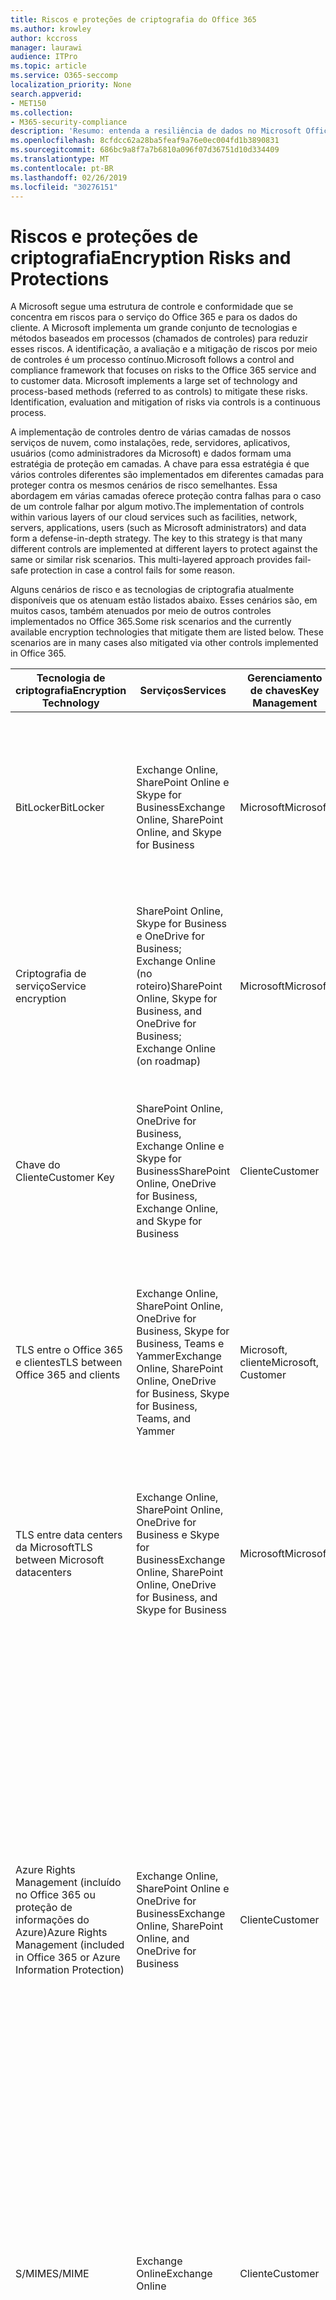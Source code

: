 ```yaml
---
title: Riscos e proteções de criptografia do Office 365
ms.author: krowley
author: kccross
manager: laurawi
audience: ITPro
ms.topic: article
ms.service: O365-seccomp
localization_priority: None
search.appverid:
- MET150
ms.collection:
- M365-security-compliance
description: 'Resumo: entenda a resiliência de dados no Microsoft Office 365.'
ms.openlocfilehash: 8cfdcc62a28ba5feaf9a76e0ec004fd1b3890831
ms.sourcegitcommit: 686bc9a8f7a7b6810a096f07d36751d10d334409
ms.translationtype: MT
ms.contentlocale: pt-BR
ms.lasthandoff: 02/26/2019
ms.locfileid: "30276151"
---
```

# <a name="encryption-risks-and-protections"></a><span data-ttu-id="1413a-103">Riscos e proteções de criptografia</span><span class="sxs-lookup"><span data-stu-id="1413a-103">Encryption Risks and Protections</span></span>

<span data-ttu-id="1413a-p101">A Microsoft segue uma estrutura de controle e conformidade que se concentra em riscos para o serviço do Office 365 e para os dados do cliente. A Microsoft implementa um grande conjunto de tecnologias e métodos baseados em processos (chamados de controles) para reduzir esses riscos. A identificação, a avaliação e a mitigação de riscos por meio de controles é um processo contínuo.</span><span class="sxs-lookup"><span data-stu-id="1413a-p101">Microsoft follows a control and compliance framework that focuses on risks to the Office 365 service and to customer data. Microsoft implements a large set of technology and process-based methods (referred to as controls) to mitigate these risks. Identification, evaluation and mitigation of risks via controls is a continuous process.</span></span> 

<span data-ttu-id="1413a-p102">A implementação de controles dentro de várias camadas de nossos serviços de nuvem, como instalações, rede, servidores, aplicativos, usuários (como administradores da Microsoft) e dados formam uma estratégia de proteção em camadas. A chave para essa estratégia é que vários controles diferentes são implementados em diferentes camadas para proteger contra os mesmos cenários de risco semelhantes. Essa abordagem em várias camadas oferece proteção contra falhas para o caso de um controle falhar por algum motivo.</span><span class="sxs-lookup"><span data-stu-id="1413a-p102">The implementation of controls within various layers of our cloud services such as facilities, network, servers, applications, users (such as Microsoft administrators) and data form a defense-in-depth strategy. The key to this strategy is that many different controls are implemented at different layers to protect against the same or similar risk scenarios. This multi-layered approach provides fail-safe protection in case a control fails for some reason.</span></span>

<span data-ttu-id="1413a-p103">Alguns cenários de risco e as tecnologias de criptografia atualmente disponíveis que os atenuam estão listados abaixo. Esses cenários são, em muitos casos, também atenuados por meio de outros controles implementados no Office 365.</span><span class="sxs-lookup"><span data-stu-id="1413a-p103">Some risk scenarios and the currently available encryption technologies that mitigate them are listed below. These scenarios are in many cases also mitigated via other controls implemented in Office 365.</span></span>

| <span data-ttu-id="1413a-112">Tecnologia de criptografia</span><span class="sxs-lookup"><span data-stu-id="1413a-112">Encryption Technology</span></span> | <span data-ttu-id="1413a-113">Serviços</span><span class="sxs-lookup"><span data-stu-id="1413a-113">Services</span></span> | <span data-ttu-id="1413a-114">Gerenciamento de chaves</span><span class="sxs-lookup"><span data-stu-id="1413a-114">Key Management</span></span> | <span data-ttu-id="1413a-115">Cenário de risco</span><span class="sxs-lookup"><span data-stu-id="1413a-115">Risk Scenario</span></span> | <span data-ttu-id="1413a-116">Valor</span><span class="sxs-lookup"><span data-stu-id="1413a-116">Value</span></span> |
|----------------------------------------------------------------------------------|--------------------------------------------------------------------------------------------------|---------------------|------------------------------------------------------------------------------------------------------------------------------------------|---------------------------------------------------------------------------------------------------------------------------------------------------------------------------------------------------------------------------------------------------------------------------------------------------------------------------------------------------------------------------------------------------------------------------------|
| <span data-ttu-id="1413a-117">BitLocker</span><span class="sxs-lookup"><span data-stu-id="1413a-117">BitLocker</span></span> | <span data-ttu-id="1413a-118">Exchange Online, SharePoint Online e Skype for Business</span><span class="sxs-lookup"><span data-stu-id="1413a-118">Exchange Online, SharePoint Online, and Skype for Business</span></span> | <span data-ttu-id="1413a-119">Microsoft</span><span class="sxs-lookup"><span data-stu-id="1413a-119">Microsoft</span></span> | <span data-ttu-id="1413a-120">Discos ou servidores no Office 365 são roubados ou reciclados incorretamente.</span><span class="sxs-lookup"><span data-stu-id="1413a-120">Disks or servers in Office 365 are stolen or improperly recycled.</span></span> | <span data-ttu-id="1413a-121">O BitLocker fornece uma abordagem que não é segura para proteção contra perda de dados devido a hardwares roubados ou incorretamente reciclados (servidor/disco).</span><span class="sxs-lookup"><span data-stu-id="1413a-121">BitLocker provides a fail-safe approach to protect against loss of data due to stolen or improperly recycled hardware (server/disk).</span></span> |
| <span data-ttu-id="1413a-122">Criptografia de serviço</span><span class="sxs-lookup"><span data-stu-id="1413a-122">Service encryption</span></span> | <span data-ttu-id="1413a-123">SharePoint Online, Skype for Business e OneDrive for Business; Exchange Online (no roteiro)</span><span class="sxs-lookup"><span data-stu-id="1413a-123">SharePoint Online, Skype for Business, and OneDrive for Business; Exchange Online (on roadmap)</span></span> | <span data-ttu-id="1413a-124">Microsoft</span><span class="sxs-lookup"><span data-stu-id="1413a-124">Microsoft</span></span> | <span data-ttu-id="1413a-125">O hacker interno ou externo tenta acessar arquivos/dados individuais como um blob.</span><span class="sxs-lookup"><span data-stu-id="1413a-125">Internal or external hacker tries to access individual files/data as a blob.</span></span> | <span data-ttu-id="1413a-p104">Os dados criptografados não podem ser descriptografados sem acesso a chaves. Ajuda a reduzir o risco de um hacker acessar dados.</span><span class="sxs-lookup"><span data-stu-id="1413a-p104">The encrypted data cannot be decrypted without access to keys. Helps to mitigate risk of a hacker accessing data.</span></span> |
| <span data-ttu-id="1413a-128">Chave do Cliente</span><span class="sxs-lookup"><span data-stu-id="1413a-128">Customer Key</span></span> | <span data-ttu-id="1413a-129">SharePoint Online, OneDrive for Business, Exchange Online e Skype for Business</span><span class="sxs-lookup"><span data-stu-id="1413a-129">SharePoint Online, OneDrive for Business, Exchange Online, and Skype for Business</span></span> | <span data-ttu-id="1413a-130">Cliente</span><span class="sxs-lookup"><span data-stu-id="1413a-130">Customer</span></span> | <span data-ttu-id="1413a-131">N/A (este recurso foi criado como um recurso de conformidade, não como uma mitigação para qualquer risco.)</span><span class="sxs-lookup"><span data-stu-id="1413a-131">N/A (This feature is designed as a compliance feature; not as a mitigation for any risk.)</span></span> | <span data-ttu-id="1413a-132">Ajuda os clientes a cumprir as obrigações de conformidade e regulamentação internas, e a capacidade de sair do serviço do Office 365 e revogar o acesso da Microsoft aos dados</span><span class="sxs-lookup"><span data-stu-id="1413a-132">Helps customers meet internal regulation and compliance obligations, and the ability to leave the Office 365 service and revoke Microsoft’s access to data</span></span> |
| <span data-ttu-id="1413a-133">TLS entre o Office 365 e clientes</span><span class="sxs-lookup"><span data-stu-id="1413a-133">TLS between Office 365 and clients</span></span> | <span data-ttu-id="1413a-134">Exchange Online, SharePoint Online, OneDrive for Business, Skype for Business, Teams e Yammer</span><span class="sxs-lookup"><span data-stu-id="1413a-134">Exchange Online, SharePoint Online, OneDrive for Business, Skype for Business, Teams, and Yammer</span></span> | <span data-ttu-id="1413a-135">Microsoft, cliente</span><span class="sxs-lookup"><span data-stu-id="1413a-135">Microsoft, Customer</span></span> | <span data-ttu-id="1413a-136">Man-in-the-Middle ou outro ataque para tocar no fluxo de dados entre o Office 365 e computadores cliente na Internet.</span><span class="sxs-lookup"><span data-stu-id="1413a-136">Man-in-the-middle or other attack to tap the data flow between Office 365 and client computers over Internet.</span></span> | <span data-ttu-id="1413a-137">Essa implementação fornece valor para a Microsoft e para os clientes e garante a integridade dos dados à medida que ele flui entre o Office 365 e o cliente.</span><span class="sxs-lookup"><span data-stu-id="1413a-137">This implementation provides value to both Microsoft and customers and assures data integrity as it flows between Office 365 and the client.</span></span> |
| <span data-ttu-id="1413a-138">TLS entre data centers da Microsoft</span><span class="sxs-lookup"><span data-stu-id="1413a-138">TLS between Microsoft datacenters</span></span> | <span data-ttu-id="1413a-139">Exchange Online, SharePoint Online, OneDrive for Business e Skype for Business</span><span class="sxs-lookup"><span data-stu-id="1413a-139">Exchange Online, SharePoint Online, OneDrive for Business, and Skype for Business</span></span> | <span data-ttu-id="1413a-140">Microsoft</span><span class="sxs-lookup"><span data-stu-id="1413a-140">Microsoft</span></span> | <span data-ttu-id="1413a-141">Man-in-the-Middle ou outro ataque para tocar no fluxo de dados do cliente entre os servidores do Office 365 localizados em diferentes Microsoft datacenters.</span><span class="sxs-lookup"><span data-stu-id="1413a-141">Man-in-the-middle or other attack to tap the customer data flow between Office 365 servers located in different Microsoft datacenters.</span></span> | <span data-ttu-id="1413a-142">Essa implementação é outro método para proteger os dados contra ataques entre os datacenters da Microsoft.</span><span class="sxs-lookup"><span data-stu-id="1413a-142">This implementation is another method to protect data against attacks between Microsoft datacenters.</span></span> |
| <span data-ttu-id="1413a-143">Azure Rights Management (incluído no Office 365 ou proteção de informações do Azure)</span><span class="sxs-lookup"><span data-stu-id="1413a-143">Azure Rights Management (included in Office 365 or Azure Information Protection)</span></span> | <span data-ttu-id="1413a-144">Exchange Online, SharePoint Online e OneDrive for Business</span><span class="sxs-lookup"><span data-stu-id="1413a-144">Exchange Online, SharePoint Online, and OneDrive for Business</span></span> | <span data-ttu-id="1413a-145">Cliente</span><span class="sxs-lookup"><span data-stu-id="1413a-145">Customer</span></span> | <span data-ttu-id="1413a-146">Os dados se enquadram em mãos de uma pessoa que não deve ter acesso aos dados.</span><span class="sxs-lookup"><span data-stu-id="1413a-146">Data falls into the hands of a person who should not have access to the data.</span></span> | <span data-ttu-id="1413a-p105">A proteção de informações do Azure usa o Azure RMS, que fornece valor para os clientes usando criptografia, identidade e políticas de autorização para ajudar a proteger arquivos e emails em vários dispositivos. O Azure RMS fornece valor para os clientes em que todos os emails originados do Office 365 que correspondem a determinados critérios (ou seja, todos os emails para um determinado endereço) podem ser criptografados automaticamente antes de serem enviados para outro destinatário.</span><span class="sxs-lookup"><span data-stu-id="1413a-p105">Azure Information Protection uses Azure RMS which provides value to customers by using encryption, identity, and authorization policies to help secure files and email across multiple devices. Azure RMS provides value to customers where all emails originating from Office 365 that match certain criteria (i.e., all emails to a certain address) can be automatically encrypted before they get sent to another recipient.</span></span> |
| <span data-ttu-id="1413a-149">S/MIME</span><span class="sxs-lookup"><span data-stu-id="1413a-149">S/MIME</span></span> | <span data-ttu-id="1413a-150">Exchange Online</span><span class="sxs-lookup"><span data-stu-id="1413a-150">Exchange Online</span></span> | <span data-ttu-id="1413a-151">Cliente</span><span class="sxs-lookup"><span data-stu-id="1413a-151">Customer</span></span> | <span data-ttu-id="1413a-152">O email fica nas mãos de uma pessoa que não é o destinatário pretendido.</span><span class="sxs-lookup"><span data-stu-id="1413a-152">Email falls into the hands of a person who is not the intended recipient.</span></span> | <span data-ttu-id="1413a-153">O S/MIME fornece valor aos clientes, assegurando que o email criptografado com S/MIME só possa ser descriptografado pelo destinatário direto do email.</span><span class="sxs-lookup"><span data-stu-id="1413a-153">S/MIME provides value to customers by assuring that email encrypted with S/MIME can only be decrypted by the direct recipient of the email.</span></span> |
| <span data-ttu-id="1413a-154">Criptografia de Mensagem do Office 365</span><span class="sxs-lookup"><span data-stu-id="1413a-154">Office 365 Message Encryption</span></span> | <span data-ttu-id="1413a-155">Exchange Online, SharePoint Online</span><span class="sxs-lookup"><span data-stu-id="1413a-155">Exchange Online, SharePoint Online</span></span> | <span data-ttu-id="1413a-156">Cliente</span><span class="sxs-lookup"><span data-stu-id="1413a-156">Customer</span></span> | <span data-ttu-id="1413a-157">Emails, incluindo anexos protegidos, se enquadram em mãos de uma pessoa dentro ou fora do Office 365, que não é o destinatário pretendido do email.</span><span class="sxs-lookup"><span data-stu-id="1413a-157">Email, including protected attachments, falls in hands of a person either within or outside Office 365 who is not the intended recipient of the email.</span></span> | <span data-ttu-id="1413a-158">OME fornece valor para os clientes em que todos os emails originados do Office 365 que correspondem a determinados critérios (ou seja, todos os emails de um determinado endereço) são criptografados automaticamente antes de serem enviados para outro destinatário interno ou externo.</span><span class="sxs-lookup"><span data-stu-id="1413a-158">OME provides value to customers where all emails originating from Office 365 that match certain criteria (i.e., all emails to a certain address) are automatically encrypted before they get sent to another internal or an external recipient.</span></span> |
| <span data-ttu-id="1413a-159">TLS SMTP com organização de parceiro</span><span class="sxs-lookup"><span data-stu-id="1413a-159">SMTP TLS with partner organization</span></span> | <span data-ttu-id="1413a-160">Exchange Online</span><span class="sxs-lookup"><span data-stu-id="1413a-160">Exchange Online</span></span> | <span data-ttu-id="1413a-161">Cliente</span><span class="sxs-lookup"><span data-stu-id="1413a-161">Customer</span></span> | <span data-ttu-id="1413a-162">O email é interceptado por meio de um homem ou outro ataque enquanto estiver em trânsito de um locatário do Office 365 para outra organização de parceiro.</span><span class="sxs-lookup"><span data-stu-id="1413a-162">Email is intercepted via a man-in-the-middle or other attack while in transit from an Office 365 tenant to another partner organization.</span></span> | <span data-ttu-id="1413a-163">Este cenário fornece valor ao cliente, de forma que eles possam enviar/receber todos os emails entre o locatário do Office 365 e a organização de email do seu parceiro dentro de um canal SMTP criptografado.</span><span class="sxs-lookup"><span data-stu-id="1413a-163">This scenario provides value to the customer such that they can send/receive all emails between their Office 365 tenant and their partner’s email organization inside an encrypted SMTP channel.</span></span> |

## <a name="encryption-technologies-available-in-office-365-multi-tenant-environments"></a><span data-ttu-id="1413a-164">Tecnologias de criptografia disponíveis nos ambientes de vários locatários do Office 365</span><span class="sxs-lookup"><span data-stu-id="1413a-164">Encryption technologies available in Office 365 multi-tenant environments</span></span>

| <span data-ttu-id="1413a-165">Tecnologia de criptografia</span><span class="sxs-lookup"><span data-stu-id="1413a-165">Encryption Technology</span></span> | <span data-ttu-id="1413a-166">Implementado por</span><span class="sxs-lookup"><span data-stu-id="1413a-166">Implemented by</span></span> | <span data-ttu-id="1413a-167">Algoritmo de troca de chaves e segurança</span><span class="sxs-lookup"><span data-stu-id="1413a-167">Key Exchange Algorithm and Strength</span></span> | <span data-ttu-id="1413a-168">Gerenciamento de chaves \*</span><span class="sxs-lookup"><span data-stu-id="1413a-168">Key Management\*</span></span> | <span data-ttu-id="1413a-169">FIPS 140-2 validado</span><span class="sxs-lookup"><span data-stu-id="1413a-169">FIPS 140-2 Validated</span></span> |
|----------------------------------------------------------------------------------|-------------------------|------------------------------------------------------------------------------------------------------------------------------------------------------------------------------------|--------------------------------------------------------------------------------------------------------------------------------------------------------------------------------------------------------------------------------------------------------------------------------------------------------------------------------------------------------------------------------------------------------------------------------------------------------------------------------------------------------------------------------------------------------------------------------------------------------------------------------------------------------------------------------------------------------------------------------------------------------------------------------------------------------------------------------------------------------------------------------------------------------------|-----------------------------------------------------------------------|
| <span data-ttu-id="1413a-170">BitLocker</span><span class="sxs-lookup"><span data-stu-id="1413a-170">BitLocker</span></span> | <span data-ttu-id="1413a-171">Exchange Online</span><span class="sxs-lookup"><span data-stu-id="1413a-171">Exchange Online</span></span> | <span data-ttu-id="1413a-172">AES 128-bit +</span><span class="sxs-lookup"><span data-stu-id="1413a-172">AES 128-bit+</span></span> | <span data-ttu-id="1413a-p106">A chave externa AES é armazenada em um segredo seguro e no registro do Exchange Server. O segredo é um repositório seguro que requer elevação e aprovações de alto nível para o acesso. O acesso pode ser solicitado e aprovado apenas usando uma ferramenta interna chamada lockbox. A chave externa AES também é armazenada no módulo de plataforma confiável no servidor. Uma senha numérica de 48 dígitos é armazenada no Active Directory e protegida por lockbox.</span><span class="sxs-lookup"><span data-stu-id="1413a-p106">AES external key is stored in a Secret Safe and in the registry of the Exchange server. The Secret Safe is a secured repository that requires high-level elevation and approvals to access. Access can be requested and approved only by using an internal tool called Lockbox. The AES external key is also stored in the Trusted Platform Module in the server. A 48-digit numerical password is stored in Active Directory and protected by Lockbox.</span></span> | <span data-ttu-id="1413a-178">Sim, para servidores que usam AES 256 bits \* \*</span><span class="sxs-lookup"><span data-stu-id="1413a-178">Yes, for servers that use AES 256-bit\*\*</span></span> |
|  | <span data-ttu-id="1413a-179">SharePoint Online</span><span class="sxs-lookup"><span data-stu-id="1413a-179">SharePoint Online</span></span> | <span data-ttu-id="1413a-180">AES de 256 bits</span><span class="sxs-lookup"><span data-stu-id="1413a-180">AES 256-bit</span></span> | <span data-ttu-id="1413a-p107">A chave externa AES é armazenada em um segredo seguro. O segredo é um repositório seguro que requer elevação e aprovações de alto nível para o acesso. O acesso pode ser solicitado e aprovado apenas usando uma ferramenta interna chamada lockbox. A chave externa AES também é armazenada no módulo de plataforma confiável no servidor. Uma senha numérica de 48 dígitos é armazenada no Active Directory e protegida por lockbox.</span><span class="sxs-lookup"><span data-stu-id="1413a-p107">AES external key is stored in a Secret Safe. The Secret Safe is a secured repository that requires high-level elevation and approvals to access. Access can be requested and approved only by using an internal tool called Lockbox. The AES external key is also stored in the Trusted Platform Module in the server. A 48-digit numerical password is stored in Active Directory and protected by Lockbox.</span></span> | <span data-ttu-id="1413a-186">Sim</span><span class="sxs-lookup"><span data-stu-id="1413a-186">Yes</span></span> |
|  | <span data-ttu-id="1413a-187">Skype for Business</span><span class="sxs-lookup"><span data-stu-id="1413a-187">Skype for Business</span></span> | <span data-ttu-id="1413a-188">AES de 256 bits</span><span class="sxs-lookup"><span data-stu-id="1413a-188">AES 256-bit</span></span> | <span data-ttu-id="1413a-p108">A chave externa AES é armazenada em um segredo seguro. O segredo é um repositório seguro que requer elevação e aprovações de alto nível para o acesso. O acesso pode ser solicitado e aprovado apenas usando uma ferramenta interna chamada lockbox. A chave externa AES também é armazenada no módulo de plataforma confiável no servidor. Uma senha numérica de 48 dígitos é armazenada no Active Directory e protegida por lockbox.</span><span class="sxs-lookup"><span data-stu-id="1413a-p108">AES external key is stored in a Secret Safe. The Secret Safe is a secured repository that requires high-level elevation and approvals to access. Access can be requested and approved only by using an internal tool called Lockbox. The AES external key is also stored in the Trusted Platform Module in the server. A 48-digit numerical password is stored in Active Directory and protected by Lockbox.</span></span> | <span data-ttu-id="1413a-194">Sim</span><span class="sxs-lookup"><span data-stu-id="1413a-194">Yes</span></span> |
| <span data-ttu-id="1413a-195">Criptografia de serviço</span><span class="sxs-lookup"><span data-stu-id="1413a-195">Service Encryption</span></span> | <span data-ttu-id="1413a-196">SharePoint Online</span><span class="sxs-lookup"><span data-stu-id="1413a-196">SharePoint Online</span></span> | <span data-ttu-id="1413a-197">AES de 256 bits</span><span class="sxs-lookup"><span data-stu-id="1413a-197">AES 256-bit</span></span> | <span data-ttu-id="1413a-p109">As chaves usadas para criptografar os BLOBs são armazenadas no banco de dados de conteúdo do SharePoint Online. Os bancos de dados de conteúdo do SharePoint Online são protegidos por controles de acesso ao banco de dados e criptografia em repouso. A criptografia é realizada usando o TDE no banco de dados SQL do Azure. Esses segredos estão no nível de serviço do SharePoint Online, e não no nível do locatário. Esses segredos (às vezes chamados de chaves mestras) são armazenados em um repositório seguro separado chamado de armazenamento de chave. O TDE fornece segurança em repouso para o banco de dados ativo e os backups e logs de transações. Quando os clientes fornecem a chave opcional, a chave do cliente é armazenada no Azure Key Vault, e o serviço usa a chave para criptografar uma chave de locatário, que é usada para criptografar uma chave de site, que é usada para criptografar as chaves de nível de arquivo. Essencialmente, uma nova hierarquia de chave é introduzida quando o cliente fornece uma chave.</span><span class="sxs-lookup"><span data-stu-id="1413a-p109">The keys used to encrypt the blobs are stored in the SharePoint Online Content Database. The SharePoint Online Content Databases is protected by database access controls and encryption at rest. Encryption is performed using TDE in Azure SQL Database. These secrets are at the service level for SharePoint Online, not at the tenant level. These secrets (sometimes referred to as the master keys) are stored in a separate secure repository called the Key Store. TDE provides security at rest for both the active database and the database backups and transaction logs. When customers provide the optional key, the customer key is stored in Azure Key Vault, and the service uses the key to encrypt a tenant key, which is used to encrypt a site key, which is then used to encrypt the file level keys. Essentially, a new key hierarchy is introduced when the customer provides a key.</span></span> | <span data-ttu-id="1413a-206">Sim</span><span class="sxs-lookup"><span data-stu-id="1413a-206">Yes</span></span> |
|  | <span data-ttu-id="1413a-207">Skype for Business</span><span class="sxs-lookup"><span data-stu-id="1413a-207">Skype for Business</span></span> | <span data-ttu-id="1413a-208">AES de 256 bits</span><span class="sxs-lookup"><span data-stu-id="1413a-208">AES 256-bit</span></span> | <span data-ttu-id="1413a-p110">Cada item de dados é criptografado usando uma chave de 256 bits gerada aleatoriamente diferente. A chave de criptografia é armazenada em um arquivo XML de metadados correspondente, que também é criptografado por uma chave mestra por conferência. A chave mestra também é gerada aleatoriamente uma vez por conferência.</span><span class="sxs-lookup"><span data-stu-id="1413a-p110">Each piece of data is encrypted using a different randomly generated 256-bit key. The encryption key is stored in a corresponding metadata XML file which is also encrypted by a per-conference master key. The master key is also randomly generated once per conference.</span></span> | <span data-ttu-id="1413a-212">Sim</span><span class="sxs-lookup"><span data-stu-id="1413a-212">Yes</span></span> |
|  | <span data-ttu-id="1413a-213">Exchange Online</span><span class="sxs-lookup"><span data-stu-id="1413a-213">Exchange Online</span></span> | <span data-ttu-id="1413a-214">AES de 256 bits</span><span class="sxs-lookup"><span data-stu-id="1413a-214">AES 256-bit</span></span> | <span data-ttu-id="1413a-215">Cada caixa de correio é criptografada usando uma política de criptografia de dados que usa chaves de criptografia controladas pela Microsoft (no roteiro) ou pelo cliente (quando a chave do cliente é usada).</span><span class="sxs-lookup"><span data-stu-id="1413a-215">Each mailbox is encrypted using a data encryption policy that uses encryption keys controlled by Microsoft (on roadmap) or by the customer (when Customer Key is used).</span></span> | <span data-ttu-id="1413a-216">Sim</span><span class="sxs-lookup"><span data-stu-id="1413a-216">Yes</span></span> |
| <span data-ttu-id="1413a-217">TLS entre o Office 365 e clientes/parceiros</span><span class="sxs-lookup"><span data-stu-id="1413a-217">TLS between Office 365 and clients/partners</span></span> | <span data-ttu-id="1413a-218">Exchange Online</span><span class="sxs-lookup"><span data-stu-id="1413a-218">Exchange Online</span></span> | [<span data-ttu-id="1413a-219">TLS oportunista que oferece suporte a pacotes de codificação múltiplos</span><span class="sxs-lookup"><span data-stu-id="1413a-219">Opportunistic TLS supporting multiple cipher suites</span></span>](https://technet.microsoft.com/en-us/library/mt163898.aspx) | <span data-ttu-id="1413a-220">O certificado TLS do Exchange Online (outlook.office.com) é um certificado de SHA256RSA de 2048 bits emitido pela raiz do Baltimore CyberTrust.</span><span class="sxs-lookup"><span data-stu-id="1413a-220">The TLS certificate for Exchange Online (outlook.office.com) is a 2048-bit SHA256RSA certificate issued by Baltimore CyberTrust Root.</span></span> <br> <br> <span data-ttu-id="1413a-221">O certificado raiz TLS para o Exchange Online é um certificado de SHA1RSA de 2048 bits emitido pela raiz CyberTrust do Baltimore.</span><span class="sxs-lookup"><span data-stu-id="1413a-221">The TLS root certificate for Exchange Online is a 2048-bit SHA1RSA certificate issued by Baltimore CyberTrust Root.</span></span> | <span data-ttu-id="1413a-222">Sim, quando o TLS 1,2 com intensidade de codificação de 256 bits é usado</span><span class="sxs-lookup"><span data-stu-id="1413a-222">Yes, when TLS 1.2 with 256-bit cipher strength is used</span></span> |
|  | <span data-ttu-id="1413a-223">SharePoint Online</span><span class="sxs-lookup"><span data-stu-id="1413a-223">SharePoint Online</span></span> | <span data-ttu-id="1413a-224">TLS 1,2 com AES 256</span><span class="sxs-lookup"><span data-stu-id="1413a-224">TLS 1.2 with AES 256</span></span> <br> <br> [<span data-ttu-id="1413a-225">Criptografia de dados no OneDrive for Business e no SharePoint Online</span><span class="sxs-lookup"><span data-stu-id="1413a-225">Data Encryption in OneDrive for Business and SharePoint Online</span></span>](https://technet.microsoft.com/en-us/library/dn905447.aspx) | <span data-ttu-id="1413a-226">O certificado TLS do SharePoint Online (\*. sharepoint.com) é um certificado de SHA256RSA de 2048 bits emitido pela raiz do Baltimore CyberTrust.</span><span class="sxs-lookup"><span data-stu-id="1413a-226">The TLS certificate for SharePoint Online (\*.sharepoint.com) is a 2048-bit SHA256RSA certificate issued by Baltimore CyberTrust Root.</span></span> <br> <br> <span data-ttu-id="1413a-227">O certificado raiz TLS para o SharePoint Online é um certificado de SHA1RSA de 2048 bits emitido pela raiz CyberTrust do Baltimore.</span><span class="sxs-lookup"><span data-stu-id="1413a-227">The TLS root certificate for SharePoint Online is a 2048-bit SHA1RSA certificate issued by Baltimore CyberTrust Root.</span></span> | <span data-ttu-id="1413a-228">Sim</span><span class="sxs-lookup"><span data-stu-id="1413a-228">Yes</span></span> |
|  | <span data-ttu-id="1413a-229">Skype for Business</span><span class="sxs-lookup"><span data-stu-id="1413a-229">Skype for Business</span></span> | [<span data-ttu-id="1413a-230">TLS para comunicações SIP e sessões de compartilhamento de dados do PSOM</span><span class="sxs-lookup"><span data-stu-id="1413a-230">TLS for SIP communications and PSOM data sharing sessions</span></span>](https://support.office.com/article/Set-up-your-network-for-Skype-for-Business-Online-d21f89b0-3afc-432e-b735-036b2432fdbf) | <span data-ttu-id="1413a-231">O certificado TLS do Skype for Business (\*. lync.com) é um certificado de SHA256RSA de 2048 bits emitido pela raiz do Baltimore CyberTrust.</span><span class="sxs-lookup"><span data-stu-id="1413a-231">The TLS certificate for Skype for Business (\*.lync.com) is a 2048-bit SHA256RSA certificate issued by Baltimore CyberTrust Root.</span></span> <br> <br> <span data-ttu-id="1413a-232">O certificado raiz TLS para o Skype for Business é um certificado de SHA256RSA de 2048 bits emitido pela raiz CyberTrust do Baltimore.</span><span class="sxs-lookup"><span data-stu-id="1413a-232">The TLS root certificate for Skype for Business is a 2048-bit SHA256RSA certificate issued by Baltimore CyberTrust Root.</span></span> | <span data-ttu-id="1413a-233">Sim</span><span class="sxs-lookup"><span data-stu-id="1413a-233">Yes</span></span> |
|  | <span data-ttu-id="1413a-234">Microsoft Teams</span><span class="sxs-lookup"><span data-stu-id="1413a-234">Microsoft Teams</span></span> | <span data-ttu-id="1413a-235">TLS 1,2 com AES 256</span><span class="sxs-lookup"><span data-stu-id="1413a-235">TLS 1.2 with AES 256</span></span> <br> <br> [<span data-ttu-id="1413a-236">Perguntas frequentes sobre o Microsoft Teams – ajuda do administrador</span><span class="sxs-lookup"><span data-stu-id="1413a-236">Frequently asked questions about Microsoft Teams – Admin Help</span></span>](https://docs.microsoft.com/MicrosoftTeams/teams-overview) | <span data-ttu-id="1413a-237">O certificado TLS para o Microsoft Teams (teams.microsoft.com, edge.skype.com) é um certificado SHA256RSA de 2048 bits emitido pela raiz CyberTrust Baltimore.</span><span class="sxs-lookup"><span data-stu-id="1413a-237">The TLS certificate for Microsoft Teams (teams.microsoft.com, edge.skype.com) is a 2048-bit SHA256RSA certificate issued by Baltimore CyberTrust Root.</span></span> <br> <br> <span data-ttu-id="1413a-238">O certificado raiz TLS para o Microsoft Teams é um certificado de SHA256RSA de 2048 bits emitido pela raiz CyberTrust do Baltimore.</span><span class="sxs-lookup"><span data-stu-id="1413a-238">The TLS root certificate for Microsoft Teams is a 2048-bit SHA256RSA certificate issued by Baltimore CyberTrust Root.</span></span> | <span data-ttu-id="1413a-239">Sim</span><span class="sxs-lookup"><span data-stu-id="1413a-239">Yes</span></span> |
| <span data-ttu-id="1413a-240">TLS entre data centers da Microsoft</span><span class="sxs-lookup"><span data-stu-id="1413a-240">TLS between Microsoft datacenters</span></span> | <span data-ttu-id="1413a-241">Todos os serviços do Office 365</span><span class="sxs-lookup"><span data-stu-id="1413a-241">All Office 365 services</span></span> | <span data-ttu-id="1413a-242">TLS 1,2 com AES 256</span><span class="sxs-lookup"><span data-stu-id="1413a-242">TLS 1.2 with AES 256</span></span> <br> <br> <span data-ttu-id="1413a-243">SRTP (protocolo de transporte em tempo real seguro)</span><span class="sxs-lookup"><span data-stu-id="1413a-243">Secure Real-time Transport Protocol (SRTP)</span></span> | <span data-ttu-id="1413a-244">A Microsoft usa uma autoridade de certificação gerenciada internamente e implantada para comunicações entre servidores entre data centers da Microsoft.</span><span class="sxs-lookup"><span data-stu-id="1413a-244">Microsoft uses an internally managed and deployed certification authority for server-to-server communications between Microsoft datacenters.</span></span> | <span data-ttu-id="1413a-245">Sim</span><span class="sxs-lookup"><span data-stu-id="1413a-245">Yes</span></span> |
| <span data-ttu-id="1413a-246">Azure Rights Management (incluído no Office 365 ou proteção de informações do Azure)</span><span class="sxs-lookup"><span data-stu-id="1413a-246">Azure Rights Management (included in Office 365 or Azure Information Protection)</span></span> | <span data-ttu-id="1413a-247">Exchange Online</span><span class="sxs-lookup"><span data-stu-id="1413a-247">Exchange Online</span></span> | <span data-ttu-id="1413a-p111">Suporta o [modo criptográfico 2](https://docs.microsoft.com/previous-versions/windows/it-pro/windows-server-2008-R2-and-2008/hh867439(v=ws.10)), uma implementação CRIPTOGRÁFICA do RMS atualizada e aprimorada. Ele suporta o RSA 2048 para assinatura e criptografia e SHA-256 para hash na assinatura.</span><span class="sxs-lookup"><span data-stu-id="1413a-p111">Supports [Cryptographic Mode 2](https://docs.microsoft.com/previous-versions/windows/it-pro/windows-server-2008-R2-and-2008/hh867439(v=ws.10)), an updated and enhanced RMS cryptographic implementation. It supports RSA 2048 for signature and encryption, and SHA-256 for hash in the signature.</span></span> | <span data-ttu-id="1413a-250">[Gerenciado pela Microsoft](https://docs.microsoft.com/azure/information-protection/plan-implement-tenant-key).</span><span class="sxs-lookup"><span data-stu-id="1413a-250">[Managed by Microsoft](https://docs.microsoft.com/azure/information-protection/plan-implement-tenant-key).</span></span> | <span data-ttu-id="1413a-251">Sim</span><span class="sxs-lookup"><span data-stu-id="1413a-251">Yes</span></span> |
|  | <span data-ttu-id="1413a-252">SharePoint Online</span><span class="sxs-lookup"><span data-stu-id="1413a-252">SharePoint Online</span></span> | <span data-ttu-id="1413a-p112">Suporta o [modo criptográfico 2](https://docs.microsoft.com/previous-versions/windows/it-pro/windows-server-2008-R2-and-2008/hh867439(v=ws.10)), uma implementação CRIPTOGRÁFICA do RMS atualizada e aprimorada. Ele suporta o RSA 2048 para assinatura e criptografia e SHA-256 para assinatura.</span><span class="sxs-lookup"><span data-stu-id="1413a-p112">Supports [Cryptographic Mode 2](https://docs.microsoft.com/previous-versions/windows/it-pro/windows-server-2008-R2-and-2008/hh867439(v=ws.10)), an updated and enhanced RMS cryptographic implementation. It supports RSA 2048 for signature and encryption, and SHA-256 for signature.</span></span> | <span data-ttu-id="1413a-255">[Gerenciado pela Microsoft](https://docs.microsoft.com/azure/information-protection/plan-implement-tenant-key), que é a configuração padrão; ou</span><span class="sxs-lookup"><span data-stu-id="1413a-255">[Managed by Microsoft](https://docs.microsoft.com/azure/information-protection/plan-implement-tenant-key), which is the default setting; or</span></span> <br> <br> <span data-ttu-id="1413a-p113">Gerenciado pelo cliente, que é uma alternativa para chaves gerenciadas pela Microsoft. A organização que tem uma assinatura do Azure gerenciada por ti pode usar o BYOK e registrar seu uso sem custo adicional. Para saber mais, confira [implementação traga sua própria chave](https://docs.microsoft.com/azure/information-protection/plan-implement-tenant-key). Nessa configuração, os HSMs Thales são usados para proteger suas chaves. Para obter mais informações, consulte [Thales HSMs e Azure RMS](http://www.thales-esecurity.com/msrms/cloud).</span><span class="sxs-lookup"><span data-stu-id="1413a-p113">Customer-managed, which is an alternative to Microsoft-managed keys. Organization that have an IT-managed Azure subscription can use BYOK and log its usage at no extra charge. For more information, see [Implementing bring your own key](https://docs.microsoft.com/azure/information-protection/plan-implement-tenant-key). In this configuration, Thales HSMs are used to protect your keys. For more information, see [Thales HSMs and Azure RMS](http://www.thales-esecurity.com/msrms/cloud).</span></span> | <span data-ttu-id="1413a-261">Sim</span><span class="sxs-lookup"><span data-stu-id="1413a-261">Yes</span></span> |
| <span data-ttu-id="1413a-262">S/MIME</span><span class="sxs-lookup"><span data-stu-id="1413a-262">S/MIME</span></span> | <span data-ttu-id="1413a-263">Exchange Online</span><span class="sxs-lookup"><span data-stu-id="1413a-263">Exchange Online</span></span> | <span data-ttu-id="1413a-264">Padrão 1,5 de sintaxe de mensagens criptografadas (#7 PKCS)</span><span class="sxs-lookup"><span data-stu-id="1413a-264">Cryptographic Message Syntax Standard 1.5 (PKCS #7)</span></span> | <span data-ttu-id="1413a-p114">Depende da infraestrutura de chave pública gerenciada pelo cliente implantada. O gerenciamento de chaves é realizado pelo cliente e a Microsoft nunca tem acesso às chaves privadas usadas para assinatura e descriptografia.</span><span class="sxs-lookup"><span data-stu-id="1413a-p114">Depends on the customer-managed public key infrastructure deployed. Key management is performed by the customer, and Microsoft never has access to the private keys used for signing and decryption.</span></span> | <span data-ttu-id="1413a-267">Sim, quando configurado para criptografar mensagens de saída com 3DES ou AES256</span><span class="sxs-lookup"><span data-stu-id="1413a-267">Yes, when configured to encrypt outgoing messages with 3DES or AES256</span></span> |
| <span data-ttu-id="1413a-268">Criptografia de Mensagem do Office 365</span><span class="sxs-lookup"><span data-stu-id="1413a-268">Office 365 Message Encryption</span></span> | <span data-ttu-id="1413a-269">Exchange Online</span><span class="sxs-lookup"><span data-stu-id="1413a-269">Exchange Online</span></span> | <span data-ttu-id="1413a-270">Igual ao Azure RMS ([modo criptográfico 2](https://technet.microsoft.com/en-us/library/dn569290.aspx) -RSA 2048 para assinatura e criptografia e SHA-256 para assinatura)</span><span class="sxs-lookup"><span data-stu-id="1413a-270">Same as Azure RMS ([Cryptographic Mode 2](https://technet.microsoft.com/en-us/library/dn569290.aspx) - RSA 2048 for signature and encryption, and SHA-256 for signature)</span></span> | <span data-ttu-id="1413a-p115">Usa a proteção de informações do Azure como sua infraestrutura de criptografia. O método de criptografia usado depende de onde você obtém as chaves de RMS usadas para criptografar e descriptografar mensagens.</span><span class="sxs-lookup"><span data-stu-id="1413a-p115">Uses Azure Information Protection as its encryption infrastructure. The encryption method used depends on where you obtain the RMS keys used to encrypt and decrypt messages.</span></span> | <span data-ttu-id="1413a-273">Sim</span><span class="sxs-lookup"><span data-stu-id="1413a-273">Yes</span></span> |
| <span data-ttu-id="1413a-274">TLS SMTP com organização de parceiro</span><span class="sxs-lookup"><span data-stu-id="1413a-274">SMTP TLS with partner organization</span></span> | <span data-ttu-id="1413a-275">Exchange Online</span><span class="sxs-lookup"><span data-stu-id="1413a-275">Exchange Online</span></span> | <span data-ttu-id="1413a-276">TLS 1,2 com AES 256</span><span class="sxs-lookup"><span data-stu-id="1413a-276">TLS 1.2 with AES 256</span></span> | <span data-ttu-id="1413a-277">O certificado TLS do Exchange Online (outlook.office.com) é um certificado de SHA256RSA de 2048 bits emitido pela raiz do Baltimore CyberTrust.</span><span class="sxs-lookup"><span data-stu-id="1413a-277">The TLS certificate for Exchange Online (outlook.office.com) is a 2048-bit SHA256RSA certificate issued by Baltimore CyberTrust Root.</span></span> <br> <br> <span data-ttu-id="1413a-278">O certificado raiz TLS para o Exchange Online é um certificado de SHA1RSA de 2048 bits emitido pela raiz CyberTrust do Baltimore.</span><span class="sxs-lookup"><span data-stu-id="1413a-278">The TLS root certificate for Exchange Online is a 2048-bit SHA1RSA certificate issued by Baltimore CyberTrust Root.</span></span> | <span data-ttu-id="1413a-279">Sim, quando o TLS 1,2 com intensidade de codificação de 256 bits é usado</span><span class="sxs-lookup"><span data-stu-id="1413a-279">Yes, when TLS 1.2 with 256-bit cipher strength is used</span></span> |

<span data-ttu-id="1413a-280">\**Os certificados TLS mencionados nesta tabela são para datacenters nos EUA; datacenters não americanos também usam certificados de 2048 bits SHA256RSA.*</span><span class="sxs-lookup"><span data-stu-id="1413a-280">\**TLS certificates referenced in this table are for US datacenters; non-US datacenters also use 2048-bit SHA256RSA certificates.*</span></span>

<span data-ttu-id="1413a-281">\*\**A maioria dos servidores no ambiente multilocatário do Exchange Online foi implantada com a criptografia AES de 256 bits para o BitLocker. Os servidores que usam AES 128 estão sendo divididos em fases.*</span><span class="sxs-lookup"><span data-stu-id="1413a-281">\*\**Most servers in the Exchange Online multi-tenant environment have been deployed with AES 256-bit encryption for BitLocker. Servers using AES 128-bit are being phased out.*</span></span>

## <a name="encryption-technologies-available-in-government-cloud-community-environments"></a><span data-ttu-id="1413a-282">Tecnologias de criptografia disponíveis nos ambientes da comunidade de nuvem governamental</span><span class="sxs-lookup"><span data-stu-id="1413a-282">Encryption technologies available in Government cloud community environments</span></span>

| <span data-ttu-id="1413a-283">Tecnologia de criptografia</span><span class="sxs-lookup"><span data-stu-id="1413a-283">Encryption Technology</span></span> | <span data-ttu-id="1413a-284">Implementado por</span><span class="sxs-lookup"><span data-stu-id="1413a-284">Implemented by</span></span> | <span data-ttu-id="1413a-285">Algoritmo de troca de chaves e segurança</span><span class="sxs-lookup"><span data-stu-id="1413a-285">Key Exchange Algorithm and Strength</span></span> | <span data-ttu-id="1413a-286">Gerenciamento de chaves \*</span><span class="sxs-lookup"><span data-stu-id="1413a-286">Key Management\*</span></span> | <span data-ttu-id="1413a-287">FIPS 140-2 validado</span><span class="sxs-lookup"><span data-stu-id="1413a-287">FIPS 140-2 Validated</span></span> |
|---------------------------------------------|--------------------------------------------------------|------------------------------------------------------------------------------------------------------------------------------------------------------------------------------------|--------------------------------------------------------------------------------------------------------------------------------------------------------------------------------------------------------------------------------------------------------------------------------------------------------------------------------------------------------------------------------------------------------------------------------------------------------------------------------------------------------------------------------------------------------------------------------------------------------------------------------------------------------------------------------------------------------------------------------------------------------------------------------------------------------------------------------------------------------------------------------------------------------------|-------------------------------------------------------------------------|
| <span data-ttu-id="1413a-288">BitLocker</span><span class="sxs-lookup"><span data-stu-id="1413a-288">BitLocker</span></span> | <span data-ttu-id="1413a-289">Exchange Online</span><span class="sxs-lookup"><span data-stu-id="1413a-289">Exchange Online</span></span> | <span data-ttu-id="1413a-290">AES de 256 bits</span><span class="sxs-lookup"><span data-stu-id="1413a-290">AES 256-bit</span></span> | <span data-ttu-id="1413a-p116">A chave externa AES é armazenada em um segredo seguro e no registro do Exchange Server. O segredo é um repositório seguro que requer elevação e aprovações de alto nível para o acesso. O acesso pode ser solicitado e aprovado apenas usando uma ferramenta interna chamada lockbox. A chave externa AES também é armazenada no módulo de plataforma confiável no servidor. Uma senha numérica de 48 dígitos é armazenada no Active Directory e protegida por lockbox.</span><span class="sxs-lookup"><span data-stu-id="1413a-p116">AES external key is stored in a Secret Safe and in the registry of the Exchange server. The Secret Safe is a secured repository that requires high-level elevation and approvals to access. Access can be requested and approved only by using an internal tool called Lockbox. The AES external key is also stored in the Trusted Platform Module in the server. A 48-digit numerical password is stored in Active Directory and protected by Lockbox.</span></span> | <span data-ttu-id="1413a-296">Sim</span><span class="sxs-lookup"><span data-stu-id="1413a-296">Yes</span></span> |
|  | <span data-ttu-id="1413a-297">SharePoint Online</span><span class="sxs-lookup"><span data-stu-id="1413a-297">SharePoint Online</span></span> | <span data-ttu-id="1413a-298">AES de 256 bits</span><span class="sxs-lookup"><span data-stu-id="1413a-298">AES 256-bit</span></span> | <span data-ttu-id="1413a-p117">A chave externa AES é armazenada em um segredo seguro. O segredo é um repositório seguro que requer elevação e aprovações de alto nível para o acesso. O acesso pode ser solicitado e aprovado apenas usando uma ferramenta interna chamada lockbox. A chave externa AES também é armazenada no módulo de plataforma confiável no servidor. Uma senha numérica de 48 dígitos é armazenada no Active Directory e protegida por lockbox.</span><span class="sxs-lookup"><span data-stu-id="1413a-p117">AES external key is stored in a Secret Safe. The Secret Safe is a secured repository that requires high-level elevation and approvals to access. Access can be requested and approved only by using an internal tool called Lockbox. The AES external key is also stored in the Trusted Platform Module in the server. A 48-digit numerical password is stored in Active Directory and protected by Lockbox.</span></span> | <span data-ttu-id="1413a-304">Sim</span><span class="sxs-lookup"><span data-stu-id="1413a-304">Yes</span></span> |
|  | <span data-ttu-id="1413a-305">Skype for Business</span><span class="sxs-lookup"><span data-stu-id="1413a-305">Skype for Business</span></span> | <span data-ttu-id="1413a-306">AES de 256 bits</span><span class="sxs-lookup"><span data-stu-id="1413a-306">AES 256-bit</span></span> | <span data-ttu-id="1413a-p118">A chave externa AES é armazenada em um segredo seguro. O segredo é um repositório seguro que requer elevação e aprovações de alto nível para o acesso. O acesso pode ser solicitado e aprovado apenas usando uma ferramenta interna chamada lockbox. A chave externa AES também é armazenada no módulo de plataforma confiável no servidor. Uma senha numérica de 48 dígitos é armazenada no Active Directory e protegida por lockbox.</span><span class="sxs-lookup"><span data-stu-id="1413a-p118">AES external key is stored in a Secret Safe. The Secret Safe is a secured repository that requires high-level elevation and approvals to access. Access can be requested and approved only by using an internal tool called Lockbox. The AES external key is also stored in the Trusted Platform Module in the server. A 48-digit numerical password is stored in Active Directory and protected by Lockbox.</span></span> | <span data-ttu-id="1413a-312">Sim</span><span class="sxs-lookup"><span data-stu-id="1413a-312">Yes</span></span> |
| <span data-ttu-id="1413a-313">Criptografia de serviço</span><span class="sxs-lookup"><span data-stu-id="1413a-313">Service Encryption</span></span> | <span data-ttu-id="1413a-314">SharePoint Online</span><span class="sxs-lookup"><span data-stu-id="1413a-314">SharePoint Online</span></span> | <span data-ttu-id="1413a-315">AES de 256 bits</span><span class="sxs-lookup"><span data-stu-id="1413a-315">AES 256-bit</span></span> | <span data-ttu-id="1413a-p119">As chaves usadas para criptografar os BLOBs são armazenadas no banco de dados de conteúdo do SharePoint Online. Os bancos de dados de conteúdo do SharePoint Online são protegidos por controles de acesso ao banco de dados e criptografia em repouso. A criptografia é realizada usando o TDE no banco de dados SQL do Azure. Esses segredos estão no nível de serviço do SharePoint Online, e não no nível do locatário. Esses segredos (às vezes chamados de chaves mestras) são armazenados em um repositório seguro separado chamado de armazenamento de chave. O TDE fornece segurança em repouso para o banco de dados ativo e os backups e logs de transações. Quando os clientes fornecem a chave opcional, a chave do cliente é armazenada no Azure Key Vault, e o serviço usa a chave para criptografar uma chave de locatário, que é usada para criptografar uma chave de site, que é usada para criptografar as chaves de nível de arquivo. Essencialmente, uma nova hierarquia de chave é introduzida quando o cliente fornece uma chave.</span><span class="sxs-lookup"><span data-stu-id="1413a-p119">The keys used to encrypt the blobs are stored in the SharePoint Online Content Database. The SharePoint Online Content Databases is protected by database access controls and encryption at rest. Encryption is performed using TDE in Azure SQL Database. These secrets are at the service level for SharePoint Online, not at the tenant level. These secrets (sometimes referred to as the master keys) are stored in a separate secure repository called the Key Store. TDE provides security at rest for both the active database and the database backups and transaction logs. When customers provide the optional key, the Customer Key is stored in Azure Key Vault, and the service uses the key to encrypt a tenant key, which is used to encrypt a site key, which is then used to encrypt the file level keys. Essentially, a new key hierarchy is introduced when the customer provides a key.</span></span> | <span data-ttu-id="1413a-324">Sim</span><span class="sxs-lookup"><span data-stu-id="1413a-324">Yes</span></span> |
|  | <span data-ttu-id="1413a-325">Skype for Business</span><span class="sxs-lookup"><span data-stu-id="1413a-325">Skype for Business</span></span> | <span data-ttu-id="1413a-326">AES de 256 bits</span><span class="sxs-lookup"><span data-stu-id="1413a-326">AES 256-bit</span></span> | <span data-ttu-id="1413a-p120">Cada item de dados é criptografado usando uma chave de 256 bits gerada aleatoriamente diferente. A chave de criptografia é armazenada em um arquivo XML de metadados correspondente, que também é criptografado por uma chave mestra por conferência. A chave mestra também é gerada aleatoriamente uma vez por conferência.</span><span class="sxs-lookup"><span data-stu-id="1413a-p120">Each piece of data is encrypted using a different randomly generated 256-bit key. The encryption key is stored in a corresponding metadata XML file which is also encrypted by a per-conference master key. The master key is also randomly generated once per conference.</span></span> | <span data-ttu-id="1413a-330">Sim</span><span class="sxs-lookup"><span data-stu-id="1413a-330">Yes</span></span> |
|  | <span data-ttu-id="1413a-331">Exchange Online</span><span class="sxs-lookup"><span data-stu-id="1413a-331">Exchange Online</span></span> | <span data-ttu-id="1413a-332">AES de 256 bits</span><span class="sxs-lookup"><span data-stu-id="1413a-332">AES 256-bit</span></span> | <span data-ttu-id="1413a-333">Cada caixa de correio é criptografada usando uma política de criptografia de dados que usa chaves de criptografia controladas pela Microsoft ou pelo cliente (quando a chave do cliente é usada).</span><span class="sxs-lookup"><span data-stu-id="1413a-333">Each mailbox is encrypted using a data encryption policy that uses encryption keys controlled by Microsoft or by the customer (when Customer Key is used).</span></span> | <span data-ttu-id="1413a-334">Sim</span><span class="sxs-lookup"><span data-stu-id="1413a-334">Yes</span></span> |
| <span data-ttu-id="1413a-335">TLS entre o Office 365 e clientes/parceiros</span><span class="sxs-lookup"><span data-stu-id="1413a-335">TLS between Office 365 and clients/partners</span></span> | <span data-ttu-id="1413a-336">Exchange Online</span><span class="sxs-lookup"><span data-stu-id="1413a-336">Exchange Online</span></span> | [<span data-ttu-id="1413a-337">TLS oportunista que oferece suporte a pacotes de codificação múltiplos</span><span class="sxs-lookup"><span data-stu-id="1413a-337">Opportunistic TLS supporting multiple cipher suites</span></span>](https://technet.microsoft.com/en-us/library/mt163898.aspx) | <span data-ttu-id="1413a-338">O certificado TLS do Exchange Online (outlook.office.com) é um certificado de SHA256RSA de 2048 bits emitido pela raiz do Baltimore CyberTrust.</span><span class="sxs-lookup"><span data-stu-id="1413a-338">The TLS certificate for Exchange Online (outlook.office.com) is a 2048-bit SHA256RSA certificate issued by Baltimore CyberTrust Root.</span></span> <br> <br> <span data-ttu-id="1413a-339">O certificado raiz TLS para o Exchange Online é um certificado de SHA1RSA de 2048 bits emitido pela raiz CyberTrust do Baltimore.</span><span class="sxs-lookup"><span data-stu-id="1413a-339">The TLS root certificate for Exchange Online is a 2048-bit SHA1RSA certificate issued by Baltimore CyberTrust Root.</span></span> | <span data-ttu-id="1413a-340">Sim, quando o TLS 1,2 com intensidade de codificação de 256 bits é usado</span><span class="sxs-lookup"><span data-stu-id="1413a-340">Yes, when TLS 1.2 with 256-bit cipher strength is used</span></span> |
|  | <span data-ttu-id="1413a-341">SharePoint Online</span><span class="sxs-lookup"><span data-stu-id="1413a-341">SharePoint Online</span></span> | <span data-ttu-id="1413a-342">TLS 1,2 com AES 256</span><span class="sxs-lookup"><span data-stu-id="1413a-342">TLS 1.2 with AES 256</span></span> | <span data-ttu-id="1413a-343">O certificado TLS do SharePoint Online (\*. sharepoint.com) é um certificado de SHA256RSA de 2048 bits emitido pela raiz do Baltimore CyberTrust.</span><span class="sxs-lookup"><span data-stu-id="1413a-343">The TLS certificate for SharePoint Online (\*.sharepoint.com) is a 2048-bit SHA256RSA certificate issued by Baltimore CyberTrust Root.</span></span> <br> <br> <span data-ttu-id="1413a-344">O certificado raiz TLS para o SharePoint Online é um certificado de SHA1RSA de 2048 bits emitido pela raiz CyberTrust do Baltimore.</span><span class="sxs-lookup"><span data-stu-id="1413a-344">The TLS root certificate for SharePoint Online is a 2048-bit SHA1RSA certificate issued by Baltimore CyberTrust Root.</span></span> | <span data-ttu-id="1413a-345">Sim</span><span class="sxs-lookup"><span data-stu-id="1413a-345">Yes</span></span> |
|  | <span data-ttu-id="1413a-346">Skype for Business</span><span class="sxs-lookup"><span data-stu-id="1413a-346">Skype for Business</span></span> | <span data-ttu-id="1413a-347">TLS para comunicações SIP e sessões de compartilhamento de dados do PSOM</span><span class="sxs-lookup"><span data-stu-id="1413a-347">TLS for SIP communications and PSOM data sharing sessions</span></span> | <span data-ttu-id="1413a-348">O certificado TLS do Skype for Business (\*. lync.com) é um certificado de SHA256RSA de 2048 bits emitido pela raiz do Baltimore CyberTrust.</span><span class="sxs-lookup"><span data-stu-id="1413a-348">The TLS certificate for Skype for Business (\*.lync.com) is a 2048-bit SHA256RSA certificate issued by Baltimore CyberTrust Root.</span></span> <br> <br> <span data-ttu-id="1413a-349">O certificado raiz TLS para o Skype for Business é um certificado de SHA256RSA de 2048 bits emitido pela raiz CyberTrust do Baltimore.</span><span class="sxs-lookup"><span data-stu-id="1413a-349">The TLS root certificate for Skype for Business is a 2048-bit SHA256RSA certificate issued by Baltimore CyberTrust Root.</span></span> | <span data-ttu-id="1413a-350">Sim</span><span class="sxs-lookup"><span data-stu-id="1413a-350">Yes</span></span> |
|  | <span data-ttu-id="1413a-351">Microsoft Teams</span><span class="sxs-lookup"><span data-stu-id="1413a-351">Microsoft Teams</span></span> | [<span data-ttu-id="1413a-352">Perguntas frequentes sobre o Microsoft Teams – ajuda do administrador</span><span class="sxs-lookup"><span data-stu-id="1413a-352">Frequently asked questions about Microsoft Teams – Admin Help</span></span>](https://docs.microsoft.com/MicrosoftTeams/teams-overview) | <span data-ttu-id="1413a-353">O certificado TLS para o Microsoft Teams (teams.microsoft.com; edge.skype.com) é um certificado SHA256RSA de 2048 bits emitido pela raiz CyberTrust Baltimore.</span><span class="sxs-lookup"><span data-stu-id="1413a-353">The TLS certificate for Microsoft Teams (teams.microsoft.com; edge.skype.com) is a 2048-bit SHA256RSA certificate issued by Baltimore CyberTrust Root.</span></span> <br> <br> <span data-ttu-id="1413a-354">O certificado raiz TLS para o Microsoft Teams é um certificado de SHA256RSA de 2048 bits emitido pela raiz CyberTrust do Baltimore.</span><span class="sxs-lookup"><span data-stu-id="1413a-354">The TLS root certificate for Microsoft Teams is a 2048-bit SHA256RSA certificate issued by Baltimore CyberTrust Root.</span></span> | <span data-ttu-id="1413a-355">Sim</span><span class="sxs-lookup"><span data-stu-id="1413a-355">Yes</span></span> |
| <span data-ttu-id="1413a-356">TLS entre data centers da Microsoft</span><span class="sxs-lookup"><span data-stu-id="1413a-356">TLS between Microsoft datacenters</span></span> | <span data-ttu-id="1413a-357">Exchange Online, SharePoint Online, Skype for Business</span><span class="sxs-lookup"><span data-stu-id="1413a-357">Exchange Online, SharePoint Online, Skype for Business</span></span> | <span data-ttu-id="1413a-358">TLS 1,2 com AES 256</span><span class="sxs-lookup"><span data-stu-id="1413a-358">TLS 1.2 with AES 256</span></span> | <span data-ttu-id="1413a-359">A Microsoft usa uma autoridade de certificação gerenciada internamente e implantada para comunicações entre servidores entre data centers da Microsoft.</span><span class="sxs-lookup"><span data-stu-id="1413a-359">Microsoft uses an internally managed and deployed certification authority for server-to-server communications between Microsoft datacenters.</span></span> | <span data-ttu-id="1413a-360">Sim</span><span class="sxs-lookup"><span data-stu-id="1413a-360">Yes</span></span> |
|  |  | <span data-ttu-id="1413a-361">SRTP (protocolo de transporte em tempo real seguro)</span><span class="sxs-lookup"><span data-stu-id="1413a-361">Secure Real-time Transport Protocol (SRTP)</span></span> |  |  |
| <span data-ttu-id="1413a-362">Serviço de gerenciamento de direitos do Azure</span><span class="sxs-lookup"><span data-stu-id="1413a-362">Azure Rights Management Service</span></span> | <span data-ttu-id="1413a-363">Exchange Online</span><span class="sxs-lookup"><span data-stu-id="1413a-363">Exchange Online</span></span> | <span data-ttu-id="1413a-p121">Suporta o [modo criptográfico 2](https://docs.microsoft.com/previous-versions/windows/it-pro/windows-server-2008-R2-and-2008/hh867439(v=ws.10)), uma implementação CRIPTOGRÁFICA do RMS atualizada e aprimorada. Ele suporta o RSA 2048 para assinatura e criptografia e SHA-256 para hash na assinatura.</span><span class="sxs-lookup"><span data-stu-id="1413a-p121">Supports [Cryptographic Mode 2](https://docs.microsoft.com/previous-versions/windows/it-pro/windows-server-2008-R2-and-2008/hh867439(v=ws.10)), an updated and enhanced RMS cryptographic implementation. It supports RSA 2048 for signature and encryption, and SHA-256 for hash in the signature.</span></span> | <span data-ttu-id="1413a-366">[Gerenciado pela Microsoft](https://docs.microsoft.com/azure/information-protection/plan-implement-tenant-key).</span><span class="sxs-lookup"><span data-stu-id="1413a-366">[Managed by Microsoft](https://docs.microsoft.com/azure/information-protection/plan-implement-tenant-key).</span></span> | <span data-ttu-id="1413a-367">Sim</span><span class="sxs-lookup"><span data-stu-id="1413a-367">Yes</span></span> |
|  | <span data-ttu-id="1413a-368">SharePoint Online</span><span class="sxs-lookup"><span data-stu-id="1413a-368">SharePoint Online</span></span> | <span data-ttu-id="1413a-p122">Suporta o [modo criptográfico 2](https://docs.microsoft.com/previous-versions/windows/it-pro/windows-server-2008-R2-and-2008/hh867439(v=ws.10)), uma implementação CRIPTOGRÁFICA do RMS atualizada e aprimorada. Ele suporta o RSA 2048 para assinatura e criptografia e SHA-256 para hash na assinatura.</span><span class="sxs-lookup"><span data-stu-id="1413a-p122">Supports [Cryptographic Mode 2](https://docs.microsoft.com/previous-versions/windows/it-pro/windows-server-2008-R2-and-2008/hh867439(v=ws.10)), an updated and enhanced RMS cryptographic implementation. It supports RSA 2048 for signature and encryption, and SHA-256 for hash in the signature.</span></span> | <span data-ttu-id="1413a-371">[Gerenciado pela Microsoft](https://docs.microsoft.com/azure/information-protection/plan-implement-tenant-key), que é a configuração padrão; ou</span><span class="sxs-lookup"><span data-stu-id="1413a-371">[Managed by Microsoft](https://docs.microsoft.com/azure/information-protection/plan-implement-tenant-key), which is the default setting; or</span></span> <br> <br> <span data-ttu-id="1413a-p123">Gerenciado pelo cliente (aka BYOK), que é uma alternativa para chaves gerenciadas pela Microsoft. A organização que tem uma assinatura do Azure gerenciada por ti pode usar o BYOK e registrar seu uso sem custo adicional. Para saber mais, confira [implementação traga sua própria chave](https://docs.microsoft.com/azure/information-protection/plan-implement-tenant-key).</span><span class="sxs-lookup"><span data-stu-id="1413a-p123">Customer-managed (aka BYOK), which is an alternative to Microsoft-managed keys. Organization that have an IT-managed Azure subscription can use BYOK and log its usage at no extra charge. For more information, see [Implementing bring your own key](https://docs.microsoft.com/azure/information-protection/plan-implement-tenant-key). </span></span><br> <br> <span data-ttu-id="1413a-p124">No cenário do BYOK, os HSMs do Thales são usados para proteger suas chaves. Para obter mais informações, consulte [Thales HSMs e Azure RMS](http://www.thales-esecurity.com/msrms/cloud).</span><span class="sxs-lookup"><span data-stu-id="1413a-p124">In the BYOK scenario, Thales HSMs are used to protect your keys. For more information, see [Thales HSMs and Azure RMS](http://www.thales-esecurity.com/msrms/cloud).</span></span> | <span data-ttu-id="1413a-377">Sim</span><span class="sxs-lookup"><span data-stu-id="1413a-377">Yes</span></span> |
| <span data-ttu-id="1413a-378">S/MIME</span><span class="sxs-lookup"><span data-stu-id="1413a-378">S/MIME</span></span> | <span data-ttu-id="1413a-379">Exchange Online</span><span class="sxs-lookup"><span data-stu-id="1413a-379">Exchange Online</span></span> | <span data-ttu-id="1413a-380">Padrão 1,5 de sintaxe de mensagens criptografadas (#7 PKCS)</span><span class="sxs-lookup"><span data-stu-id="1413a-380">Cryptographic Message Syntax Standard 1.5 (PKCS #7)</span></span> | <span data-ttu-id="1413a-381">Depende da infraestrutura de chave pública implantada.</span><span class="sxs-lookup"><span data-stu-id="1413a-381">Depends on the public key infrastructure deployed.</span></span> | <span data-ttu-id="1413a-382">Sim, quando configurado para criptografar mensagens de saída com 3DES ou AES-256.</span><span class="sxs-lookup"><span data-stu-id="1413a-382">Yes, when configured to encrypt outgoing messages with 3DES or AES-256.</span></span> |
| <span data-ttu-id="1413a-383">Criptografia de Mensagem do Office 365</span><span class="sxs-lookup"><span data-stu-id="1413a-383">Office 365 Message Encryption</span></span> | <span data-ttu-id="1413a-384">Exchange Online</span><span class="sxs-lookup"><span data-stu-id="1413a-384">Exchange Online</span></span> | <span data-ttu-id="1413a-385">Igual ao Azure RMS ([modo criptográfico 2](https://technet.microsoft.com/en-us/library/dn569290.aspx) -RSA 2048 para assinatura e criptografia e SHA-256 para hash na assinatura)</span><span class="sxs-lookup"><span data-stu-id="1413a-385">Same as Azure RMS ([Cryptographic Mode 2](https://technet.microsoft.com/en-us/library/dn569290.aspx) - RSA 2048 for signature and encryption, and SHA-256 for hash in the signature)</span></span> | <span data-ttu-id="1413a-p125">O usa o Azure RMS como sua infraestrutura de criptografia. O método de criptografia usado depende de onde você obtém as chaves de RMS usadas para criptografar e descriptografar mensagens.</span><span class="sxs-lookup"><span data-stu-id="1413a-p125">Uses Azure RMS as its encryption infrastructure. The encryption method used depends on where you obtain the RMS keys used to encrypt and decrypt messages.</span></span> <br> <br> <span data-ttu-id="1413a-p126">Se você usar o Microsoft Azure RMS para obter as chaves, o modo criptográfico 2 será usado. Se você usar o AD (Active Directory) RMS para obter as chaves, o modo criptográfico 1 ou o modo criptográfico 2 será usado. O método usado depende da implantação do AD RMS local. O modo criptográfico 1 é a implementação criptográfica original do AD RMS. Ele oferece suporte ao RSA 1024 para assinatura e criptografia e suporta SHA-1 para assinatura. Este modo continua a ser compatível com todas as versões atuais do RMS, exceto para configurações do BYOK que usam HSMs.</span><span class="sxs-lookup"><span data-stu-id="1413a-p126">If you use Microsoft Azure RMS to obtain the keys, Cryptographic Mode 2 is used. If you use Active Directory (AD) RMS to obtain the keys, either Cryptographic Mode 1 or Cryptographic Mode 2 is used. The method used depends on your on-premises AD RMS deployment. Cryptographic Mode 1 is the original AD RMS cryptographic implementation. It supports RSA 1024 for signature and encryption and supports SHA-1 for signature. This mode continues to be supported by all current versions of RMS, except for BYOK configurations that use HSMs.</span></span> | <span data-ttu-id="1413a-394">Sim</span><span class="sxs-lookup"><span data-stu-id="1413a-394">Yes</span></span> |
| <span data-ttu-id="1413a-395">TLS SMTP com organização de parceiro</span><span class="sxs-lookup"><span data-stu-id="1413a-395">SMTP TLS with partner organization</span></span> | <span data-ttu-id="1413a-396">Exchange Online</span><span class="sxs-lookup"><span data-stu-id="1413a-396">Exchange Online</span></span> | <span data-ttu-id="1413a-397">TLS 1,2 com AES 256</span><span class="sxs-lookup"><span data-stu-id="1413a-397">TLS 1.2 with AES 256</span></span> | <span data-ttu-id="1413a-398">O certificado TLS do Exchange Online (outlook.office.com) é um certificado de SHA256RSA de 2048 bits emitido pela raiz do Baltimore CyberTrust.</span><span class="sxs-lookup"><span data-stu-id="1413a-398">The TLS certificate for Exchange Online (outlook.office.com) is a 2048-bit SHA256RSA certificate issued by Baltimore CyberTrust Root.</span></span> <br> <br> <span data-ttu-id="1413a-399">O certificado raiz TLS para o Exchange Online é um certificado de sha1RSA de 2048 bits emitido pela raiz CyberTrust do Baltimore.</span><span class="sxs-lookup"><span data-stu-id="1413a-399">The TLS root certificate for Exchange Online is a 2048-bit sha1RSA certificate issued by Baltimore CyberTrust Root.</span></span> <br> <br> <span data-ttu-id="1413a-400">Lembre-se de que por motivos de segurança, nossos certificados mudam de tempos em tempos.</span><span class="sxs-lookup"><span data-stu-id="1413a-400">Be aware that for security reasons, our certificates do change from time to time.</span></span> | <span data-ttu-id="1413a-401">Sim</span><span class="sxs-lookup"><span data-stu-id="1413a-401">Yes</span></span> |

<span data-ttu-id="1413a-402">\**Os certificados TLS mencionados nesta tabela são para datacenters nos EUA; datacenters não americanos também usam certificados de 2048 bits SHA256RSA.*</span><span class="sxs-lookup"><span data-stu-id="1413a-402">\**TLS certificates referenced in this table are for US datacenters; non-US datacenters also use 2048-bit SHA256RSA certificates.*</span></span>